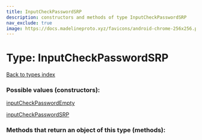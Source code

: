 ```yaml
---
title: InputCheckPasswordSRP
description: constructors and methods of type InputCheckPasswordSRP
nav_exclude: true
image: https://docs.madelineproto.xyz/favicons/android-chrome-256x256.png
---
```

# Type: InputCheckPasswordSRP
[Back to types index](index.html)



### Possible values (constructors):

[inputCheckPasswordEmpty](/API_docs/constructors/inputCheckPasswordEmpty.html)  

[inputCheckPasswordSRP](/API_docs/constructors/inputCheckPasswordSRP.html)  



### Methods that return an object of this type (methods):




